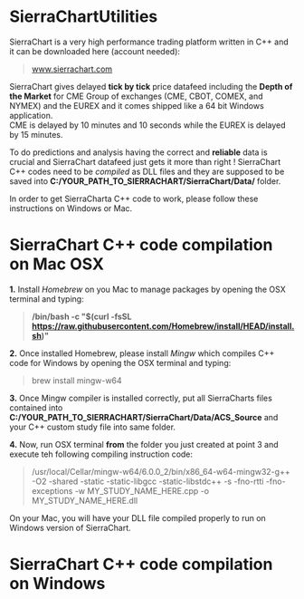 # SierraChartUtilities

SierraChart is a very high performance trading platform written in C++ and it can be downloaded here (account needed):

> www.sierrachart.com

SierraChart gives delayed <b>tick by tick</b> price datafeed including the <b>Depth of the Market</b> for CME Group of exchanges (CME, CBOT, COMEX, and NYMEX) and the EUREX and it comes shipped like a 64 bit Windows application. \
CME is delayed by 10 minutes and 10 seconds while the EUREX is delayed by 15 minutes.

To do predictions and analysis having the correct and <b>reliable</b> data is crucial and SierraChart datafeed just gets it more than right !
SierraChart C++ codes need to be <i>compiled</i> as DLL files and they are supposed to be saved into <b>C:/YOUR_PATH_TO_SIERRACHART/SierraChart/Data/</b> folder.

In order to get SierraCharta C++ code to work, please follow these instructions on Windows or Mac.

# SierraChart C++ code compilation on Mac OSX

<b>1.</b> Install <i>Homebrew</i> on you Mac to manage packages by opening the OSX terminal and typing:
> <b> /bin/bash -c "$(curl -fsSL https://raw.githubusercontent.com/Homebrew/install/HEAD/install.sh)" </b>

<b>2.</b> Once installed Homebrew, please install <i>Mingw</i> which compiles C++ code for Windows by opening the OSX terminal and typing:
> brew install mingw-w64

<b>3.</b> Once  Mingw compiler is installed correctly, put all SierraCharts files contained into <b>C:/YOUR_PATH_TO_SIERRACHART/SierraChart/Data/ACS_Source</b> and your C++ custom study file into same folder.

<b>4.</b> Now, run OSX terminal <b>from</b> the folder you just created at point 3 and execute teh following compiling instruction code:
> /usr/local/Cellar/mingw-w64/6.0.0_2/bin/x86_64-w64-mingw32-g++ -O2 -shared -static -static-libgcc -static-libstdc++ -s -fno-rtti -fno-exceptions -w MY_STUDY_NAME_HERE.cpp -o MY_STUDY_NAME_HERE.dll

On your Mac, you will have your DLL file compiled properly to run on Windows version of SierraChart.

# SierraChart C++ code compilation on Windows
